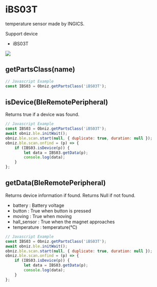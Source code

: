 # iBS03T
temperature sensor made by INGICS.

Support device

- iBS03T

![](image.jpg)


## getPartsClass(name)

```javascript
// Javascript Example
const IBS03 = Obniz.getPartsClass('iBS03T');
```

## isDevice(BleRemotePeripheral)

Returns true if a device was found.

```javascript
// Javascript Example
const IBS03 = Obniz.getPartsClass('iBS03T');
await obniz.ble.initWait();
obniz.ble.scan.start(null, { duplicate: true, duration: null });
obniz.ble.scan.onfind = (p) => {
    if (IBS03.isDevice(p)) {
        let data = IBS03.getData(p);
        console.log(data);
    }
};
```

## getData(BleRemotePeripheral)

Returns device information if found. Returns Null if not found.

- battery : Battery voltage
- button : True when button is pressed
- moving : True when moving
- hall_sensor : True when the magnet approaches
- temperature : temperature(℃)


```javascript
// Javascript Example
const IBS03 = Obniz.getPartsClass('iBS03T');
await obniz.ble.initWait();
obniz.ble.scan.start(null, { duplicate: true, duration: null });
obniz.ble.scan.onfind = (p) => {
    if (IBS03.isDevice(p)) {
        let data = IBS03.getData(p);
        console.log(data);
    }
};
```
